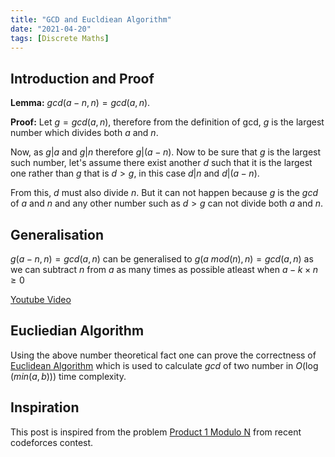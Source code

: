 ```yaml
---
title: "GCD and Eucldiean Algorithm"
date: "2021-04-20"
tags: [Discrete Maths]
---
```


## Introduction and Proof

**Lemma:** $gcd(a - n, n) = gcd(a, n)$.

**Proof:** Let $g = gcd(a, n)$, therefore from the definition of gcd, $g$ is the largest
number which divides both $a$ and $n$.

Now, as $g|a$ and $g|n$ therefore $g|(a-n)$. Now to be sure that $g$ is
the largest such number, let's assume there exist another $d$ such that it is
the largest one rather than $g$ that is $d > g$, in this case $d|n$ and
$d|(a-n)$.

From this, $d$ must also divide $n$. But it can not happen because $g$ is
the $gcd$ of $a$ and $n$ and any other number such as $d > g$ can not divide
both $a$ and $n$.

## Generalisation

$g(a-n, n) = gcd(a, n)$ can be generalised to $g(a\ mod(n), n) = gcd(a, n)$
as we can subtract $n$ from $a$ as many times as possible atleast when $a -
k \times n \geq 0$

[Youtube Video](https://www.youtube.com/watch?v=4190cuaRQ8M)

## Eucliedian Algorithm

Using the above number theoretical fact one can prove the correctness of
[Euclidean Algorithm](https://en.wikipedia.org/wiki/Euclidean_algorithm) which
is used to calculate $gcd$ of two number in $O(\log(min(a, b)))$ time
complexity.

## Inspiration

This post is inspired from the problem [Product 1 Modulo N](https://codeforces.com/contest/1514/problem/C) from recent codeforces contest.
